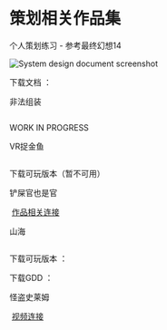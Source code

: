 # 策划相关作品集

<procedure>
    <p>个人策划练习 - 参考最终幻想14</p>
    <img src="FF14PvPSDD.png" alt="System design document screenshot" />
    <!-- <a href="FF14PvPSDD-C.md">详细内容及分析思路 当前正在完善中</a> -->
    <p>下载文档 ： <resource src="../downloadable/ファイナルファンタジーXIVフロントライン新ルール企画書.pdf"></resource></p>
</procedure>

<procedure>
    <p>非法组装</p>
    <img src="IllagelAssemblyLogo.PNG"  alt=""/>
    <p>WORK IN PROGRESS</p>
</procedure>

<procedure>
    <p>VR捉金鱼</p>
    <img src="VRCatchThemAll.jpg"  alt=""/>
    <p>下载可玩版本（暂不可用）<!-- ： <resource src="../downloadable/ファイナルファンタジーXIVフロントライン新ルール企画書.pdf" ></resource> --></p>
</procedure>

<procedure>
    <p>铲屎官也是官</p>
    <img src="ChanShiGuanYeShiGuan.png"  alt=""/>
    <a href="https://www.gcores.com/games/126694">作品相关连接</a>
</procedure>

<procedure>
    <p>山海</p>
    <img src="MountainSea.png"  alt=""/>
    <p>下载可玩版本 ： <resource src="../downloadable/Shanhai.zip" ></resource></p>
    <p>下载GDD ： <resource src="../downloadable/The Mountainsea GDD.pdf"></resource></p>
</procedure>

<procedure>
    <p>怪盗史莱姆</p>
    <img src="SLIME.png" alt=""/>
    <a href="https://www.bilibili.com/video/BV14g4y1F7Lz">视频连接</a>
</procedure>
